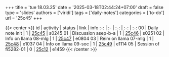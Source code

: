 +++
title = 'tue 18.03.25'
date = '2025-03-18T02:44:24+07:00'
draft = false
type = 'slides'
authors = ['viridi']
tags = ['daily-notes']
categories = ['to-do']
url = '25c45'
+++

{{< center >}}
id | activity | status | link | info
:-: | :- | :-: | :-: | :-:
00 | Daily note init      | 1 | [25c45](/notes/25c45) | s0245
01 | Discussion asep-b-a  | 1 | [25c46](/notes/25c46) | s0251
02 | Info on llama 08-mlg | 1 | [25c47](/notes/25c47) | e0804
03 | Reim on llama 07-mlg | 1 | [25c48](/notes/25c48) | e1037
04 | Info on llama 09-soc | 1 | [25c49](/notes/25c49) | e1114
05 | Session of fi5282-01 | 0 | [25c12](/notes/25c12) | e1459
{{< /center >}}
